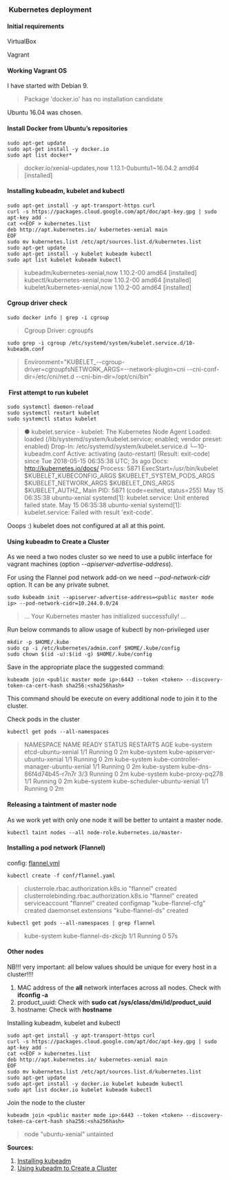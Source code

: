 ###  Kubernetes deployment

#### Initial requirements

VirtualBox

Vagrant

#### Working Vagrant OS

I have started with Debian 9.
> Package 'docker.io' has no installation candidate

Ubuntu 16.04 was chosen.

#### Install Docker from Ubuntu’s repositories

```
sudo apt-get update
sudo apt-get install -y docker.io
sudo apt list docker*
```
> docker.io/xenial-updates,now 1.13.1-0ubuntu1~16.04.2 amd64 [installed]

#### Installing kubeadm, kubelet and kubectl
```
sudo apt-get install -y apt-transport-https curl
curl -s https://packages.cloud.google.com/apt/doc/apt-key.gpg | sudo apt-key add -
cat <<EOF > kubernetes.list
deb	http://apt.kubernetes.io/ kubernetes-xenial main
EOF
sudo mv kubernetes.list /etc/apt/sources.list.d/kubernetes.list
sudo apt-get update
sudo apt-get install -y kubelet kubeadm kubectl
sudo apt list kubelet kubeadm kubectl
```
> kubeadm/kubernetes-xenial,now 1.10.2-00 amd64 [installed]
> kubectl/kubernetes-xenial,now 1.10.2-00 amd64 [installed]
> kubelet/kubernetes-xenial,now 1.10.2-00 amd64 [installed]

#### Cgroup driver check
```sudo docker info | grep -i cgroup ```
> Cgroup Driver: cgroupfs

```sudo grep -i cgroup /etc/systemd/system/kubelet.service.d/10-kubeadm.conf```
> Environment="KUBELET_--cgroup-driver=cgroupfsNETWORK_ARGS=--network-plugin=cni --cni-conf-dir=/etc/cni/net.d --cni-bin-dir=/opt/cni/bin"

####  First attempt to run kubelet
```
sudo systemctl daemon-reload
sudo systemctl restart kubelet
sudo systemctl status kubelet
```
> ● kubelet.service - kubelet: The Kubernetes Node Agent
    Loaded: loaded (/lib/systemd/system/kubelet.service; enabled; vendor preset: enabled)
Drop-In: /etc/systemd/system/kubelet.service.d
             └─10-kubeadm.conf
    Active: activating (auto-restart) (Result: exit-code) since Tue 2018-05-15 06:35:38 UTC; 3s ago
      Docs: http://kubernetes.io/docs/
   Process: 5871
ExecStart=/usr/bin/kubelet $KUBELET_KUBECONFIG_ARGS
$KUBELET_SYSTEM_PODS_ARGS $KUBELET_NETWORK_ARGS $KUBELET_DNS_ARGS
$KUBELET_AUTHZ_
  Main PID: 5871 (code=exited, status=255)
May 15 06:35:38 ubuntu-xenial systemd[1]: kubelet.service: Unit entered failed state.
May 15 06:35:38 ubuntu-xenial systemd[1]: kubelet.service: Failed with result 'exit-code'.

Ooops :) kubelet does not configured at all at this point.

#### Using kubeadm to Create a Cluster

As we need a two nodes cluster so we need to use a public interface
for vagrant machines (option --_apiserver-advertise-address_).

For using the Flannel pod network add-on we need --_pod-network-cidr_
option. It can be any private subnet.

```
sudo kubeadm init --apiserver-advertise-address=<public master mode ip> --pod-network-cidr=10.244.0.0/24
```
> …
Your Kubernetes master has initialized successfully!
…

Run below commands to allow usage of kubectl by non-privileged user

```
mkdir -p $HOME/.kube
sudo cp -i /etc/kubernetes/admin.conf $HOME/.kube/config
sudo chown $(id -u):$(id -g) $HOME/.kube/config
```

Save in the appropriate place the suggested command:

```
kubeadm join <public master mode ip>:6443 --token <token> --discovery-token-ca-cert-hash sha256:<sha256hash>
```

This command should be execute on every additional node to join it to the cluster.

Check pods in the cluster

```
kubectl get pods --all-namespaces
```
>NAMESPACE   NAME                                  READY STATUS  RESTARTS   AGE
kube-system  etcd-ubuntu-xenial                    1/1   Running 0          2m
kube-system  kube-apiserver-ubuntu-xenial          1/1   Running 0          2m
kube-system  kube-controller-manager-ubuntu-xenial 1/1   Running 0          2m
kube-system  kube-dns-86f4d74b45-r7n7r             3/3   Running 0          2m
kube-system  kube-proxy-pq278                      1/1   Running 0          2m
kube-system  kube-scheduler-ubuntu-xenial          1/1   Running 0          2m

#### Releasing a taintment of master node

As we work yet with only one node it will be better to untaint a master node.

```
kubectl taint nodes --all node-role.kubernetes.io/master-
```

#### Installing a pod network (Flannel)

config: [flannel.yml](https://raw.githubusercontent.com/coreos/flannel/v0.10.0/Documentation/kube-flannel.yml)

```
kubectl create -f conf/flannel.yaml
```
> clusterrole.rbac.authorization.k8s.io "flannel" created
clusterrolebinding.rbac.authorization.k8s.io "flannel" created
serviceaccount "flannel" created
configmap "kube-flannel-cfg" created
daemonset.extensions "kube-flannel-ds" created

```
kubectl get pods --all-namespaces | grep flannel
```
> kube-system   kube-flannel-ds-zkcjb   1/1       Running   0          57s

#### Other nodes

NB!!! very important: all
below values should be unique for every host in a cluster!!!!

1) MAC address of the **all** network interfaces across all nodes. Check with **ifconfig -a**
2) product_uuid: Check with **sudo cat /sys/class/dmi/id/product_uuid**
3) hostname: Check with **hostname**

Installing kubeadm, kubelet and kubectl

```
sudo apt-get install -y apt-transport-https curl
curl -s https://packages.cloud.google.com/apt/doc/apt-key.gpg | sudo apt-key add -
cat <<EOF > kubernetes.list
deb http://apt.kubernetes.io/ kubernetes-xenial main
EOF
sudo mv kubernetes.list /etc/apt/sources.list.d/kubernetes.list
sudo apt-get update
sudo apt-get install -y docker.io kubelet kubeadm kubectl
sudo apt list docker.io kubelet kubeadm kubectl
```

Join the node to the cluster

```
kubeadm join <public master mode ip>:6443 --token <token> --discovery-token-ca-cert-hash sha256:<sha256hash>
```
> node "ubuntu-xenial" untainted

**Sources:**
1. [Installing kubeadm](https://kubernetes.io/docs/setup/independent/install-kubeadm/)
2. [Using kubeadm to Create a Cluster](https://kubernetes.io/docs/setup/independent/create-cluster-kubeadm/)
